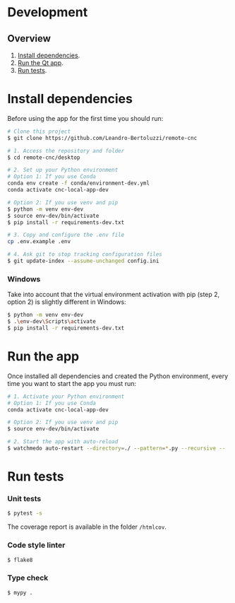 # Development

## Overview

1. [Install dependencies](#install-dependencies).
1. [Run the Qt app](#run-the-app).
1. [Run tests](#run-tests).

# Install dependencies

Before using the app for the first time you should run:

```bash
# Clone this project
$ git clone https://github.com/Leandro-Bertoluzzi/remote-cnc

# 1. Access the repository and folder
$ cd remote-cnc/desktop

# 2. Set up your Python environment
# Option 1: If you use Conda
conda env create -f conda/environment-dev.yml
conda activate cnc-local-app-dev

# Option 2: If you use venv and pip
$ python -m venv env-dev
$ source env-dev/bin/activate
$ pip install -r requirements-dev.txt

# 3. Copy and configure the .env file
cp .env.example .env

# 4. Ask git to stop tracking configuration files
$ git update-index --assume-unchanged config.ini
```

### Windows

Take into account that the virtual environment activation with pip (step 2, option 2) is slightly different in Windows:

```bash
$ python -m venv env-dev
$ .\env-dev\Scripts\activate
$ pip install -r requirements-dev.txt
```

# Run the app

Once installed all dependencies and created the Python environment, every time you want to start the app you must run:

```bash
# 1. Activate your Python environment
# Option 1: If you use Conda
conda activate cnc-local-app-dev

# Option 2: If you use venv and pip
$ source env-dev/bin/activate

# 2. Start the app with auto-reload
$ watchmedo auto-restart --directory=./ --pattern=*.py --recursive --  python main.py
```

# Run tests

### Unit tests

```bash
$ pytest -s
```

The coverage report is available in the folder `/htmlcov`.

### Code style linter

```bash
$ flake8
```

### Type check

```bash
$ mypy .
```
